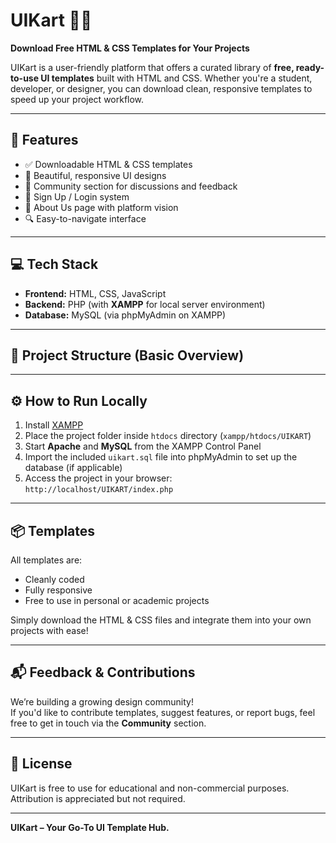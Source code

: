 # UIKart 🎨✨  
**Download Free HTML & CSS Templates for Your Projects**

UIKart is a user-friendly platform that offers a curated library of **free, ready-to-use UI templates** built with HTML and CSS. Whether you're a student, developer, or designer, you can download clean, responsive templates to speed up your project workflow.

---

## 🚀 Features

- ✅ Downloadable HTML & CSS templates
- 🎨 Beautiful, responsive UI designs
- 👥 Community section for discussions and feedback
- 🔐 Sign Up / Login system
- 📄 About Us page with platform vision
- 🔍 Easy-to-navigate interface

---

## 💻 Tech Stack

- **Frontend:** HTML, CSS, JavaScript  
- **Backend:** PHP (with **XAMPP** for local server environment)  
- **Database:** MySQL (via phpMyAdmin on XAMPP)

---

## 📂 Project Structure (Basic Overview)


---

## ⚙️ How to Run Locally

1. Install [XAMPP](https://www.apachefriends.org/index.html)
2. Place the project folder inside `htdocs` directory (`xampp/htdocs/UIKART`)
3. Start **Apache** and **MySQL** from the XAMPP Control Panel
4. Import the included `uikart.sql` file into phpMyAdmin to set up the database (if applicable)
5. Access the project in your browser:  
   `http://localhost/UIKART/index.php`

---

## 📦 Templates

All templates are:

- Cleanly coded
- Fully responsive
- Free to use in personal or academic projects

Simply download the HTML & CSS files and integrate them into your own projects with ease!

---

## 📬 Feedback & Contributions

We’re building a growing design community!  
If you'd like to contribute templates, suggest features, or report bugs, feel free to get in touch via the **Community** section.

---

## 📄 License

UIKart is free to use for educational and non-commercial purposes.  
Attribution is appreciated but not required.

---

**UIKart – Your Go-To UI Template Hub.**
